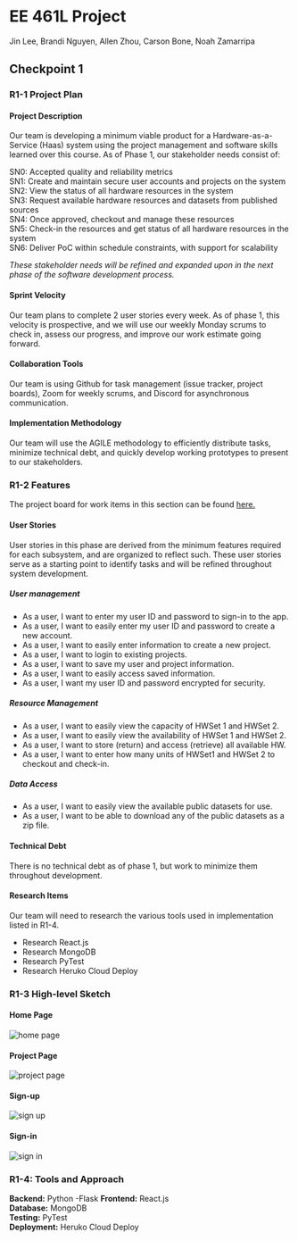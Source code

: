 # EE 461L Project
Jin Lee, Brandi Nguyen, Allen Zhou, Carson Bone, Noah Zamarripa  

## Checkpoint 1

### R1-1 Project Plan

#### Project Description
Our team is developing a minimum viable product for a Hardware-as-a-Service (Haas) system using the project management and software skills learned over this course. As of Phase 1, our stakeholder needs consist of:    

SN0: Accepted quality and reliability metrics   
SN1: Create and maintain secure user accounts and projects on the system    
SN2: View the status of all hardware resources in the system   
SN3: Request available hardware resources and datasets from published sources   
SN4: Once approved, checkout and manage these resources   
SN5: Check-in the resources and get status of all hardware resources in the system   
SN6: Deliver PoC within schedule constraints, with support for scalability  

<em>These stakeholder needs will be refined and expanded upon in the next phase of the software development process.</em>


#### Sprint Velocity
Our team plans to complete 2 user stories every week. As of phase 1, this velocity is prospective, and we will use our weekly Monday scrums to check in, assess our progress, and improve our work estimate going forward.  

#### Collaboration Tools
Our team is using Github for task management (issue tracker, project boards), Zoom for weekly scrums, and Discord for asynchronous communication.

#### Implementation Methodology
Our team will use the AGILE methodology to efficiently distribute tasks, minimize technical debt, and quickly develop working prototypes to present to our stakeholders.

### R1-2 Features
The project board for work items in this section can be found [here.](https://github.com/jin-lee-00/ee461l/projects/2)
#### User Stories  
User stories in this phase are derived from the minimum features required for each subsystem, and are organized to reflect such. These user stories serve as a starting point to identify tasks and will be refined throughout system development.

##### User management 
<ul>
	<li> As a user, I want to enter my user ID and password to sign-in to the app. </li>  
	<li> As a user, I want to easily enter my user ID and password to create a new account. </li>  
	<li> As a user, I want to easily enter information to create a new project. </li>   
	<li> As a user, I want to login to existing projects. </li>    
	<li> As a user, I want to save my user and project information. </li>    
	<li> As a user, I want to easily access saved information. </li>    
	<li> As a user, I want my user ID and password encrypted for security. </li>   
</ul>

##### Resource Management  
<ul>
	<li> As a user, I want to easily view the capacity of HWSet 1 and HWSet 2. </li>  
	<li> As a user, I want to easily view the availability of HWSet 1 and HWSet 2. </li>  
	<li> As a user, I want to store (return) and access (retrieve) all available HW. </li>  
	<li> As a user, I want to enter how many units of HWSet1 and HWSet 2 to checkout and check-in. </li>

</ul>

##### Data Access  
<ul>
	<li> As a user, I want to easily view the available public datasets for use. </li>  
	<li> As a user, I want to be able to download any of the public datasets as a zip file. </li>	
</ul>


#### Technical Debt  
There is no technical debt as of phase 1, but work to minimize them throughout development. 
#### Research Items
Our team will need to research the various tools used in implementation listed in R1-4.
<ul>
	<li> Research React.js </li>
	<li> Research MongoDB </li>
	<li> Research PyTest </li>
	<li> Research Heruko Cloud Deploy </li>
</ul>

### R1-3 High-level Sketch
#### Home Page
![home page](https://user-images.githubusercontent.com/98115244/154193552-b4bad84f-7be6-4021-b0d7-0aad1de62584.png)
#### Project Page
![project page](https://user-images.githubusercontent.com/98115244/154193565-cddc3776-b1db-4d7e-a1d5-9b3045c76757.png)
#### Sign-up
![sign up](https://user-images.githubusercontent.com/98115244/154193573-b22b5ade-0e2a-4925-9035-e2b4660d4e50.png)
#### Sign-in 
![sign in](https://user-images.githubusercontent.com/98115244/154193583-5c3fe476-6739-4b32-8b91-3400480ea253.png)

### R1-4: Tools and Approach
**Backend:** Python -Flask
**Frontend:** React.js  
**Database:** MongoDB  
**Testing:** PyTest  
**Deployment:** Heruko Cloud Deploy
